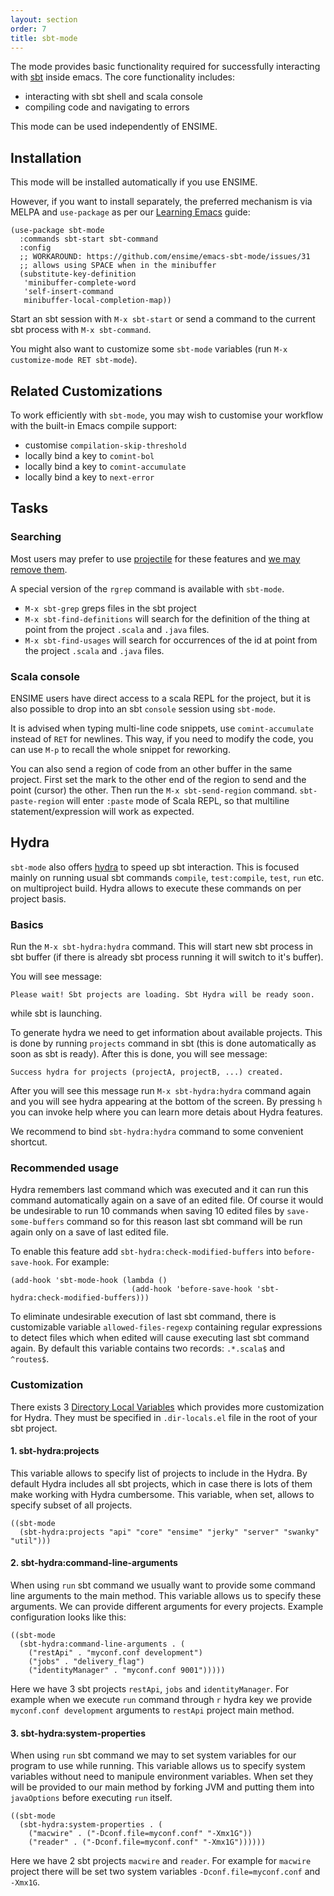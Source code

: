 ```yaml
---
layout: section
order: 7
title: sbt-mode
---
```


The mode provides basic functionality required for successfully interacting with [sbt](http://www.scala-sbt.org/) inside emacs. The core functionality includes:

- interacting with sbt shell and scala console
- compiling code and navigating to errors

This mode can be used independently of ENSIME.

## Installation

This mode will be installed automatically if you use ENSIME.

However, if you want to install separately, the preferred mechanism is via MELPA and `use-package` as per our [Learning Emacs](/editors/emacs/learning) guide:

```elisp
(use-package sbt-mode
  :commands sbt-start sbt-command
  :config
  ;; WORKAROUND: https://github.com/ensime/emacs-sbt-mode/issues/31
  ;; allows using SPACE when in the minibuffer
  (substitute-key-definition
   'minibuffer-complete-word
   'self-insert-command
   minibuffer-local-completion-map))
```

Start an sbt session with `M-x sbt-start` or send a command to the current sbt process with `M-x sbt-command`.

You might also want to customize some `sbt-mode` variables (run `M-x customize-mode RET sbt-mode`).

## Related Customizations

To work efficiently with `sbt-mode`, you may wish to customise your workflow with the built-in Emacs compile support:

- customise `compilation-skip-threshold`
- locally bind a key to `comint-bol`
- locally bind a key to `comint-accumulate`
- locally bind a key to `next-error`

## Tasks

### Searching

Most users may prefer to use [projectile](https://github.com/bbatsov/projectile) for these features and [we may remove them](https://github.com/ensime/emacs-sbt-mode/issues/53).

A special version of the `rgrep` command is available with `sbt-mode`.

- `M-x sbt-grep` greps files in the sbt project
- `M-x sbt-find-definitions` will search for the definition of the thing at point from the project `.scala` and `.java` files.
- `M-x sbt-find-usages` will search for occurrences of the id at point from the project `.scala` and `.java` files.

### Scala console

ENSIME users have direct access to a scala REPL for the project, but it is also possible to drop into an sbt `console` session using `sbt-mode`.

It is advised when typing multi-line code snippets, use `comint-accumulate` instead of `RET` for newlines. This way, if you need to modify the code, you can use `M-p` to recall the whole snippet for reworking.

You can also send a region of code from an other buffer in the same project. First set the mark to the other end of the region to send and the point (cursor) the other. Then run the `M-x sbt-send-region` command. `sbt-paste-region` will enter `:paste` mode of Scala REPL, so that multiline statement/expression will work as expected.

## Hydra

`sbt-mode` also offers [hydra](https://github.com/abo-abo/hydra) to speed up sbt interaction. This is focused mainly on running usual sbt commands `compile`, `test:compile`, `test`, `run` etc. on multiproject build. Hydra allows to execute these commands on per project basis.

### Basics

Run the `M-x sbt-hydra:hydra` command. This will start new sbt process in sbt buffer (if there is already sbt process running it will switch to it's buffer).

You will see message:
```
Please wait! Sbt projects are loading. Sbt Hydra will be ready soon.
```
while sbt is launching.

To generate hydra we need to get information about available projects. This is done by running `projects` command in sbt (this is done automatically as soon as sbt is ready). After this is done, you will see message:
```
Success hydra for projects (projectA, projectB, ...) created.
```

After you will see this message run `M-x sbt-hydra:hydra` command again and you will see hydra appearing at the bottom of the screen. By pressing `h` you can invoke help where you can learn more detais about Hydra features.

We recommend to bind `sbt-hydra:hydra` command to some convenient shortcut.

### Recommended usage

Hydra remembers last command which was executed and it can run this command automatically again on a save of an edited file. Of course it would be undesirable to run 10 commands when saving 10 edited files by `save-some-buffers` command so for this reason last sbt command will be run again only on a save of last edited file.

To enable this feature add `sbt-hydra:check-modified-buffers` into `before-save-hook`. For example:

```elisp
(add-hook 'sbt-mode-hook (lambda ()
                           (add-hook 'before-save-hook 'sbt-hydra:check-modified-buffers)))
```

To eliminate undesirable execution of last sbt command, there is customizable variable `allowed-files-regexp` containing regular expressions to detect files which when edited will cause executing last sbt command again. By default this variable contains two records: `.*.scala$` and `^routes$`.


### Customization

There exists 3 [Directory Local Variables](https://www.gnu.org/software/emacs/manual/html_node/emacs/Directory-Variables.html) which provides more customization for Hydra. They must be specified in `.dir-locals.el` file in the root of your sbt project.

#### 1. sbt-hydra:projects

This variable allows to specify list of projects to include in the Hydra. By default Hydra includes all sbt projects, which in case there is lots of them make working with Hydra cumbersome. This variable, when set, allows to specify subset of all projects.

```elisp
((sbt-mode
  (sbt-hydra:projects "api" "core" "ensime" "jerky" "server" "swanky" "util")))
```

#### 2. sbt-hydra:command-line-arguments

When using `run` sbt command we usually want to provide some command line arguments to the main method. This variable allows us to specify these arguments. We can provide different arguments for every projects. Example configuration looks like this:

```elisp
((sbt-mode
  (sbt-hydra:command-line-arguments . (
    ("restApi" . "myconf.conf development")
    ("jobs" . "delivery_flag")
    ("identityManager" . "myconf.conf 9001")))))
```

Here we have 3 sbt projects `restApi`, `jobs` and `identityManager`. For example when we execute `run` command through `r` hydra key we provide `myconf.conf development` arguments to `restApi` project main method.

#### 3. sbt-hydra:system-properties

When using `run` sbt command we may to set system variables for our program to use while running. This variable allows us to specify system variables without need to manipule environment variables. When set they will be provided to our main method by forking JVM and putting them into `javaOptions` before executing `run` itself.

```elisp
((sbt-mode
  (sbt-hydra:system-properties . (
    ("macwire" . ("-Dconf.file=myconf.conf" "-Xmx1G"))
    ("reader" . ("-Dconf.file=myconf.conf" "-Xmx1G"))))))
```

Here we have 2 sbt projects `macwire` and `reader`. For example for `macwire` project there will be set two system variables `-Dconf.file=myconf.conf` and `-Xmx1G`.
